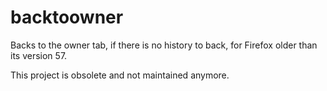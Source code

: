 # backtoowner
Backs to the owner tab, if there is no history to back, for Firefox older than its version 57.

This project is obsolete and not maintained anymore.
